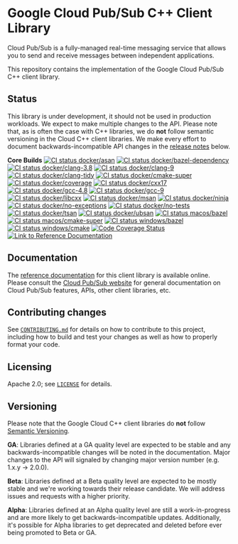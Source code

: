 # Google Cloud Pub/Sub C++ Client Library

<!-- This file is automatically generated by ci/test-readme/generate-readme.sh -->
Cloud Pub/Sub is a fully-managed real-time messaging service that allows you to
send and receive messages between independent applications.

This repository contains the implementation of the Google Cloud Pub/Sub C++
client library.

## Status

This library is under development, it should not be used in production
workloads. We expect to make multiple changes to the API.
Please note that, as is often the case with C++
libraries, we do **not** follow semantic versioning in the Cloud C++ client
libraries. We make every effort to document backwards-incompatible API changes
in the [release notes](README.md#release-notes) below.


**Core Builds**
[![CI status docker/asan][docker/asan-shield]][docker/asan-link]
[![CI status docker/bazel-dependency][docker/bazel-dependency-shield]][docker/bazel-dependency-link]
[![CI status docker/clang-3.8][docker/clang-3.8-shield]][docker/clang-3.8-link]
[![CI status docker/clang-9][docker/clang-9-shield]][docker/clang-9-link]
[![CI status docker/clang-tidy][docker/clang-tidy-shield]][docker/clang-tidy-link]
[![CI status docker/cmake-super][docker/cmake-super-shield]][docker/cmake-super-link]
[![CI status docker/coverage][docker/coverage-shield]][docker/coverage-link]
[![CI status docker/cxx17][docker/cxx17-shield]][docker/cxx17-link]
[![CI status docker/gcc-4.8][docker/gcc-4.8-shield]][docker/gcc-4.8-link]
[![CI status docker/gcc-9][docker/gcc-9-shield]][docker/gcc-9-link]
[![CI status docker/libcxx][docker/libcxx-shield]][docker/libcxx-link]
[![CI status docker/msan][docker/msan-shield]][docker/msan-link]
[![CI status docker/ninja][docker/ninja-shield]][docker/ninja-link]
[![CI status docker/no-exceptions][docker/no-exceptions-shield]][docker/no-exceptions-link]
[![CI status docker/no-tests][docker/no-tests-shield]][docker/no-tests-link]
[![CI status docker/tsan][docker/tsan-shield]][docker/tsan-link]
[![CI status docker/ubsan][docker/ubsan-shield]][docker/ubsan-link]
[![CI status macos/bazel][macos/bazel-shield]][macos/bazel-link]
[![CI status macos/cmake-super][macos/cmake-super-shield]][macos/cmake-super-link]
[![CI status windows/bazel][windows/bazel-shield]][windows/bazel-link]
[![CI status windows/cmake][windows/cmake-shield]][windows/cmake-link]
[![Code Coverage Status][codecov-io-badge]][codecov-io-link]
[![Link to Reference Documentation][doxygen-shield]][doxygen-link]

<!-- TODO(#40) - configure and enable ci/kokoro/install/* builds -->


[docker/asan-link]: https://storage.googleapis.com/cloud-cpp-kokoro-status/pubsub/docker/asan-link.html
[docker/asan-shield]: https://storage.googleapis.com/cloud-cpp-kokoro-status/pubsub/docker/asan.svg
[docker/bazel-dependency-link]: https://storage.googleapis.com/cloud-cpp-kokoro-status/pubsub/docker/bazel-dependency-link.html
[docker/bazel-dependency-shield]: https://storage.googleapis.com/cloud-cpp-kokoro-status/pubsub/docker/bazel-dependency.svg
[docker/clang-3.8-link]: https://storage.googleapis.com/cloud-cpp-kokoro-status/pubsub/docker/clang-3.8-link.html
[docker/clang-3.8-shield]: https://storage.googleapis.com/cloud-cpp-kokoro-status/pubsub/docker/clang-3.8.svg
[docker/clang-9-link]: https://storage.googleapis.com/cloud-cpp-kokoro-status/pubsub/docker/clang-9-link.html
[docker/clang-9-shield]: https://storage.googleapis.com/cloud-cpp-kokoro-status/pubsub/docker/clang-9.svg
[docker/clang-tidy-link]: https://storage.googleapis.com/cloud-cpp-kokoro-status/pubsub/docker/clang-tidy-link.html
[docker/clang-tidy-shield]: https://storage.googleapis.com/cloud-cpp-kokoro-status/pubsub/docker/clang-tidy.svg
[docker/cmake-super-link]: https://storage.googleapis.com/cloud-cpp-kokoro-status/pubsub/docker/cmake-super-link.html
[docker/cmake-super-shield]: https://storage.googleapis.com/cloud-cpp-kokoro-status/pubsub/docker/cmake-super.svg
[docker/coverage-link]: https://storage.googleapis.com/cloud-cpp-kokoro-status/pubsub/docker/coverage-link.html
[docker/coverage-shield]: https://storage.googleapis.com/cloud-cpp-kokoro-status/pubsub/docker/coverage.svg
[docker/cxx17-link]: https://storage.googleapis.com/cloud-cpp-kokoro-status/pubsub/docker/cxx17-link.html
[docker/cxx17-shield]: https://storage.googleapis.com/cloud-cpp-kokoro-status/pubsub/docker/cxx17.svg
[docker/gcc-4.8-link]: https://storage.googleapis.com/cloud-cpp-kokoro-status/pubsub/docker/gcc-4.8-link.html
[docker/gcc-4.8-shield]: https://storage.googleapis.com/cloud-cpp-kokoro-status/pubsub/docker/gcc-4.8.svg
[docker/gcc-9-link]: https://storage.googleapis.com/cloud-cpp-kokoro-status/pubsub/docker/gcc-9-link.html
[docker/gcc-9-shield]: https://storage.googleapis.com/cloud-cpp-kokoro-status/pubsub/docker/gcc-9.svg
[docker/libcxx-link]: https://storage.googleapis.com/cloud-cpp-kokoro-status/pubsub/docker/libcxx-link.html
[docker/libcxx-shield]: https://storage.googleapis.com/cloud-cpp-kokoro-status/pubsub/docker/libcxx.svg
[docker/msan-link]: https://storage.googleapis.com/cloud-cpp-kokoro-status/pubsub/docker/msan-link.html
[docker/msan-shield]: https://storage.googleapis.com/cloud-cpp-kokoro-status/pubsub/docker/msan.svg
[docker/ninja-link]: https://storage.googleapis.com/cloud-cpp-kokoro-status/pubsub/docker/ninja-link.html
[docker/ninja-shield]: https://storage.googleapis.com/cloud-cpp-kokoro-status/pubsub/docker/ninja.svg
[docker/no-exceptions-link]: https://storage.googleapis.com/cloud-cpp-kokoro-status/pubsub/docker/no-exceptions-link.html
[docker/no-exceptions-shield]: https://storage.googleapis.com/cloud-cpp-kokoro-status/pubsub/docker/no-exceptions.svg
[docker/no-tests-link]: https://storage.googleapis.com/cloud-cpp-kokoro-status/pubsub/docker/no-tests-link.html
[docker/no-tests-shield]: https://storage.googleapis.com/cloud-cpp-kokoro-status/pubsub/docker/no-tests.svg
[docker/tsan-link]: https://storage.googleapis.com/cloud-cpp-kokoro-status/pubsub/docker/tsan-link.html
[docker/tsan-shield]: https://storage.googleapis.com/cloud-cpp-kokoro-status/pubsub/docker/tsan.svg
[docker/ubsan-link]: https://storage.googleapis.com/cloud-cpp-kokoro-status/pubsub/docker/ubsan-link.html
[docker/ubsan-shield]: https://storage.googleapis.com/cloud-cpp-kokoro-status/pubsub/docker/ubsan.svg
[install/centos-7-link]: https://storage.googleapis.com/cloud-cpp-kokoro-status/pubsub/install/centos-7-link.html
[install/centos-7-shield]: https://storage.googleapis.com/cloud-cpp-kokoro-status/pubsub/install/centos-7.svg
[install/centos-8-link]: https://storage.googleapis.com/cloud-cpp-kokoro-status/pubsub/install/centos-8-link.html
[install/centos-8-shield]: https://storage.googleapis.com/cloud-cpp-kokoro-status/pubsub/install/centos-8.svg
[install/debian-buster-link]: https://storage.googleapis.com/cloud-cpp-kokoro-status/pubsub/install/debian-buster-link.html
[install/debian-buster-shield]: https://storage.googleapis.com/cloud-cpp-kokoro-status/pubsub/install/debian-buster.svg
[install/debian-stretch-link]: https://storage.googleapis.com/cloud-cpp-kokoro-status/pubsub/install/debian-stretch-link.html
[install/debian-stretch-shield]: https://storage.googleapis.com/cloud-cpp-kokoro-status/pubsub/install/debian-stretch.svg
[install/fedora-link]: https://storage.googleapis.com/cloud-cpp-kokoro-status/pubsub/install/fedora-link.html
[install/fedora-shield]: https://storage.googleapis.com/cloud-cpp-kokoro-status/pubsub/install/fedora.svg
[install/opensuse-leap-link]: https://storage.googleapis.com/cloud-cpp-kokoro-status/pubsub/install/opensuse-leap-link.html
[install/opensuse-leap-shield]: https://storage.googleapis.com/cloud-cpp-kokoro-status/pubsub/install/opensuse-leap.svg
[install/opensuse-tumbleweed-link]: https://storage.googleapis.com/cloud-cpp-kokoro-status/pubsub/install/opensuse-tumbleweed-link.html
[install/opensuse-tumbleweed-shield]: https://storage.googleapis.com/cloud-cpp-kokoro-status/pubsub/install/opensuse-tumbleweed.svg
[install/ubuntu-bionic-link]: https://storage.googleapis.com/cloud-cpp-kokoro-status/pubsub/install/ubuntu-bionic-link.html
[install/ubuntu-bionic-shield]: https://storage.googleapis.com/cloud-cpp-kokoro-status/pubsub/install/ubuntu-bionic.svg
[install/ubuntu-xenial-link]: https://storage.googleapis.com/cloud-cpp-kokoro-status/pubsub/install/ubuntu-xenial-link.html
[install/ubuntu-xenial-shield]: https://storage.googleapis.com/cloud-cpp-kokoro-status/pubsub/install/ubuntu-xenial.svg
[macos/bazel-link]: https://storage.googleapis.com/cloud-cpp-kokoro-status/pubsub/macos/bazel-link.html
[macos/bazel-shield]: https://storage.googleapis.com/cloud-cpp-kokoro-status/pubsub/macos/bazel.svg
[macos/cmake-super-link]: https://storage.googleapis.com/cloud-cpp-kokoro-status/pubsub/macos/cmake-super-link.html
[macos/cmake-super-shield]: https://storage.googleapis.com/cloud-cpp-kokoro-status/pubsub/macos/cmake-super.svg
[codecov-io-badge]: https://codecov.io/gh/googleapis/google-cloud-cpp-pubsub/branch/master/graph/badge.svg
[codecov-io-link]: https://codecov.io/gh/googleapis/google-cloud-cpp-pubsub
[doxygen-shield]: https://img.shields.io/badge/documentation-master-brightgreen.svg
[doxygen-link]: https://googleapis.dev/cpp/google-cloud-pubsub/latest/
[windows/bazel-shield]: https://storage.googleapis.com/cloud-cpp-kokoro-status/pubsub/windows/bazel.svg
[windows/bazel-link]:   https://storage.googleapis.com/cloud-cpp-kokoro-status/pubsub/windows/bazel-link.html
[windows/cmake-shield]: https://storage.googleapis.com/cloud-cpp-kokoro-status/pubsub/windows/cmake.svg
[windows/cmake-link]:   https://storage.googleapis.com/cloud-cpp-kokoro-status/pubsub/windows/cmake-link.html

<!-- TODO(#80) - add link to buildkite build here -->

## Documentation

The [reference documentation][doxygen-link] for this client library is available
online. Please consult the [Cloud Pub/Sub website][cloud-pubsub-docs] for
general documentation on Cloud Pub/Sub features, APIs, other client libraries,
etc.

[cloud-pubsub-docs]: https://cloud.google.com/pubsub/docs/

## Contributing changes

See [`CONTRIBUTING.md`](CONTRIBUTING.md) for details on how to contribute to
this project, including how to build and test your changes as well as how to
properly format your code.

## Licensing

Apache 2.0; see [`LICENSE`](LICENSE) for details.

[GitHub-new-issue]: https://github.com/googleapis/google-cloud-cpp-pubsub/issues/new

## Versioning

Please note that the Google Cloud C++ client libraries do **not** follow
[Semantic Versioning](http://semver.org/).

**GA**: Libraries defined at a GA quality level are expected to be stable and
any backwards-incompatible changes will be noted in the documentation. Major
changes to the API will signaled by changing major version number
(e.g. 1.x.y -> 2.0.0).

**Beta**: Libraries defined at a Beta quality level are expected to be mostly
stable and we're working towards their release candidate. We will address issues
and requests with a higher priority.

**Alpha**: Libraries defined at an Alpha quality level are still a
work-in-progress and are more likely to get backwards-incompatible updates.
Additionally, it's possible for Alpha libraries to get deprecated and deleted
before ever being promoted to Beta or GA.
